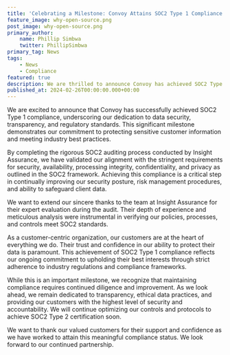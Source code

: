 ```yaml
---
title: 'Celebrating a Milestone: Convoy Attains SOC2 Type 1 Compliance'
feature_image: why-open-source.png
post_image: why-open-source.png 
primary_author:
    name: Phillip Simbwa
    twitter: PhillipSimbwa
primary_tag: News
tags:
    - News
    - Compliance
featured: true
description: We are thrilled to announce Convoy has achieved SOC2 Type 1 compliance after a successful audit validating our data security policies. This post will cover our SOC2 journey and how this certification reflects our commitment to protecting customer information.
published_at: 2024-02-26T00:00:00.000+00:00
---
```


We are excited to announce that Convoy has successfully achieved SOC2 Type 1 compliance, underscoring our dedication to data security, transparency, and regulatory standards. This significant milestone demonstrates our commitment to protecting sensitive customer information and meeting industry best practices.

By completing the rigorous SOC2 auditing process conducted by Insight Assurance, we have validated our alignment with the stringent requirements for security, availability, processing integrity, confidentiality, and privacy as outlined in the SOC2 framework. Achieving this compliance is a critical step in continually improving our security posture, risk management procedures, and ability to safeguard client data.

We want to extend our sincere thanks to the team at Insight Assurance for their expert evaluation during the audit. Their depth of experience and meticulous analysis were instrumental in verifying our policies, processes, and controls meet SOC2 standards.

As a customer-centric organization, our customers are at the heart of everything we do. Their trust and confidence in our ability to protect their data is paramount. This achievement of SOC2 Type 1 compliance reflects our ongoing commitment to upholding their best interests through strict adherence to industry regulations and compliance frameworks.

While this is an important milestone, we recognize that maintaining compliance requires continued diligence and improvement. As we look ahead, we remain dedicated to transparency, ethical data practices, and providing our customers with the highest level of security and accountability. We will continue optimizing our controls and protocols to achieve SOC2 Type 2 certification soon.

We want to thank our valued customers for their support and confidence as we have worked to attain this meaningful compliance status. We look forward to our continued partnership.
